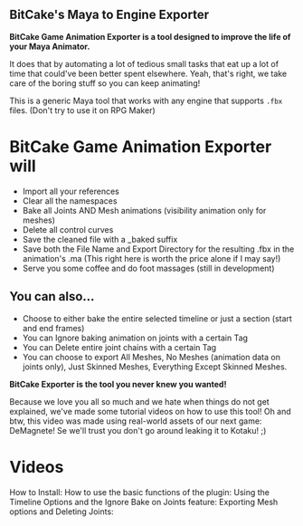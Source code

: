 ## BitCake's Maya to Engine Exporter

**BitCake Game Animation Exporter is a tool designed to improve the life of your Maya Animator.**

It does that by automating a lot of tedious small tasks that eat up a lot of time that could've been better spent elsewhere.
Yeah, that's right, we take care of the boring stuff so you can keep animating!

This is a generic Maya tool that works with any engine that supports `.fbx` files. (Don't try to use it on RPG Maker)

# BitCake Game Animation Exporter will
- Import all your references
- Clear all the namespaces
- Bake all Joints AND Mesh animations (visibility animation only for meshes)
- Delete all control curves
- Save the cleaned file with a _baked suffix
- Save both the File Name and Export Directory for the resulting .fbx in the animation's .ma (This right here is worth the price alone if I may say!)
- Serve you some coffee and do foot massages (still in development)

## You can also...
- Choose to either bake the entire selected timeline or just a section (start and end frames)
- You can Ignore baking animation on joints with a certain Tag
- You can Delete entire joint chains with a certain Tag
- You can choose to export All Meshes, No Meshes (animation data on joints only), Just Skinned Meshes, Everything Except Skinned Meshes.

**BitCake Exporter is the tool you never knew you wanted!**

Because we love you all so much and we hate when things do not get explained, we've made some tutorial videos on how to use this tool! Oh and btw, this video was made using real-world assets of our next game: DeMagnete! Se we'll trust you don't go around leaking it to Kotaku! ;)

# Videos

How to Install:
How to use the basic functions of the plugin:
Using the Timeline Options and the Ignore Bake on Joints feature:
Exporting Mesh options and Deleting Joints:

